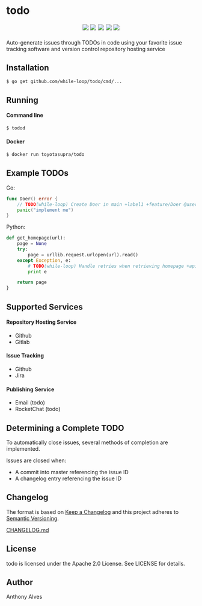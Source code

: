 todo
=======

<p align="center" style="font-family: verdana, serif; font-size:14pt; font-style:italic">
    <a href="https://godoc.org/github.com/while-loop/todo/pkg"><img src="https://img.shields.io/badge/godoc-reference-blue.svg?style=flat-square"></a>
    <a href="https://travis-ci.org/while-loop/todo"><img src="https://img.shields.io/travis/while-loop/todo.svg?style=flat-square"></a>
    <a href="https://github.com/while-loop/todo/releases"><img src="https://img.shields.io/github/release/while-loop/todo.svg?style=flat-square"></a>
    <a href="https://coveralls.io/github/while-loop/todo"><img src="https://img.shields.io/coveralls/while-loop/todo.svg?style=flat-square"></a>
    <a href="LICENSE"><img src="https://img.shields.io/badge/license-Apache 2.0-blue.svg?style=flat-square"></a>
</p>

Auto-generate issues through TODOs in code using your favorite issue tracking
software and version control repository hosting service

Installation
------------

```
$ go get github.com/while-loop/todo/cmd/...
```

Running
-------

#### Command line

```bash
$ todod
```

#### Docker

```bash
$ docker run toyotasupra/todo
```

Example TODOs
-------------

Go:

```go
func Doer() error {
    // TODO(while-loop) Create Doer in main +label1 +feature/Doer @user1
    panic("implement me")
}
```

Python:

```python
def get_homepage(url):
    page = None
    try:
        page = urllib.request.urlopen(url).read()
    except Exception, e:
        # TODO(while-loop) Handle retries when retrieving homepage +api
        print e

    return page
}
```

Supported Services
------------------

#### Repository Hosting Service
- Github
- Gitlab

#### Issue Tracking
- Github
- Jira

#### Publishing Service
- Email (todo)
- RocketChat (todo)

Determining a Complete TODO
---------------------------

To automatically close issues, several methods of completion
are implemented.

Issues are closed when:

- A commit into master referencing the issue ID
- A changelog entry referencing the issue ID

Changelog
---------

The format is based on [Keep a Changelog](http://keepachangelog.com/) 
and this project adheres to [Semantic Versioning](http://semver.org/).

[CHANGELOG.md](CHANGELOG.md)

License
-------
todo is licensed under the Apache 2.0 License. See LICENSE for details.

Author
------

Anthony Alves
